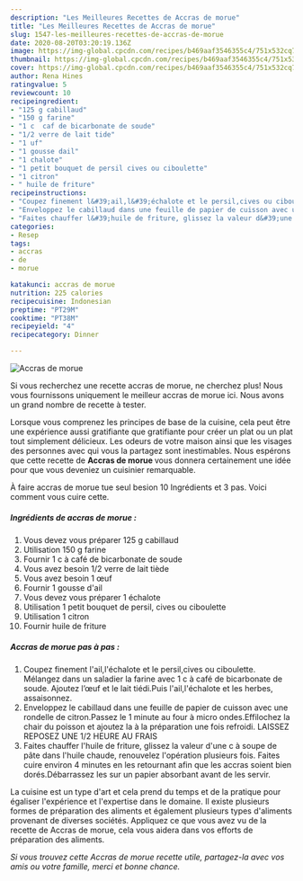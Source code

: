 ```yaml
---
description: "Les Meilleures Recettes de Accras de morue"
title: "Les Meilleures Recettes de Accras de morue"
slug: 1547-les-meilleures-recettes-de-accras-de-morue
date: 2020-08-20T03:20:19.136Z
image: https://img-global.cpcdn.com/recipes/b469aaf3546355c4/751x532cq70/accras-de-morue-photo-principale-de-la-recette.jpg
thumbnail: https://img-global.cpcdn.com/recipes/b469aaf3546355c4/751x532cq70/accras-de-morue-photo-principale-de-la-recette.jpg
cover: https://img-global.cpcdn.com/recipes/b469aaf3546355c4/751x532cq70/accras-de-morue-photo-principale-de-la-recette.jpg
author: Rena Hines
ratingvalue: 5
reviewcount: 10
recipeingredient:
- "125 g cabillaud"
- "150 g farine"
- "1 c  caf de bicarbonate de soude"
- "1/2 verre de lait tide"
- "1 uf"
- "1 gousse dail"
- "1 chalote"
- "1 petit bouquet de persil cives ou ciboulette"
- "1 citron"
- " huile de friture"
recipeinstructions:
- "Coupez finement l&#39;ail,l&#39;échalote et le persil,cives ou ciboulette. Mélangez dans un saladier la farine avec 1 c à café de bicarbonate de soude. Ajoutez l’œuf et le lait tiédi.Puis l&#39;ail,l&#39;échalote et les herbes, assaisonnez."
- "Enveloppez le cabillaud dans une feuille de papier de cuisson avec une rondelle de citron.Passez le 1 minute au four à micro ondes.Effilochez la chair du poisson et ajoutez la à la préparation une fois refroidi. LAISSEZ REPOSEZ UNE 1/2 HEURE AU FRAIS"
- "Faites chauffer l&#39;huile de friture, glissez la valeur d&#39;une c à soupe de pâte dans l&#39;huile chaude, renouvelez l&#39;opération plusieurs fois. Faites cuire environ 4 minutes en les retournant afin que les accras soient bien dorés.Débarrassez les sur un papier absorbant avant de les servir."
categories:
- Resep
tags:
- accras
- de
- morue

katakunci: accras de morue 
nutrition: 225 calories
recipecuisine: Indonesian
preptime: "PT29M"
cooktime: "PT38M"
recipeyield: "4"
recipecategory: Dinner

---
```



![Accras de morue](https://img-global.cpcdn.com/recipes/b469aaf3546355c4/751x532cq70/accras-de-morue-photo-principale-de-la-recette.jpg)

Si vous recherchez une recette accras de morue, ne cherchez plus! Nous vous fournissons uniquement le meilleur accras de morue ici. Nous avons un grand nombre de recette à tester.

Lorsque vous comprenez les principes de base de la cuisine, cela peut être une expérience aussi gratifiante que gratifiante pour créer un plat ou un plat tout simplement délicieux. Les odeurs de votre maison ainsi que les visages des personnes avec qui vous la partagez sont inestimables. Nous espérons que cette recette de <strong> Accras de morue </strong> vous donnera certainement une idée pour que vous deveniez un cuisinier remarquable.

<!--inarticleads1-->

À faire accras de morue tue seul besion 10 Ingrédients et 3 pas. Voici comment vous cuire cette.

##### Ingrédients de accras de morue :

1. Vous devez vous préparer 125 g cabillaud
1. Utilisation 150 g farine
1. Fournir 1 c à café de bicarbonate de soude
1. Vous avez besoin 1/2 verre de lait tiède
1. Vous avez besoin 1 œuf
1. Fournir 1 gousse d&#39;ail
1. Vous devez vous préparer 1 échalote
1. Utilisation 1 petit bouquet de persil, cives ou ciboulette
1. Utilisation 1 citron
1. Fournir  huile de friture




<!--inarticleads2-->

##### Accras de morue pas à pas :

1. Coupez finement l&#39;ail,l&#39;échalote et le persil,cives ou ciboulette. Mélangez dans un saladier la farine avec 1 c à café de bicarbonate de soude. Ajoutez l’œuf et le lait tiédi.Puis l&#39;ail,l&#39;échalote et les herbes, assaisonnez.
1. Enveloppez le cabillaud dans une feuille de papier de cuisson avec une rondelle de citron.Passez le 1 minute au four à micro ondes.Effilochez la chair du poisson et ajoutez la à la préparation une fois refroidi. LAISSEZ REPOSEZ UNE 1/2 HEURE AU FRAIS
1. Faites chauffer l&#39;huile de friture, glissez la valeur d&#39;une c à soupe de pâte dans l&#39;huile chaude, renouvelez l&#39;opération plusieurs fois. Faites cuire environ 4 minutes en les retournant afin que les accras soient bien dorés.Débarrassez les sur un papier absorbant avant de les servir.




<!--inarticleads1-->

<p>
La cuisine est un type d'art et cela prend du temps et de la pratique pour égaliser l'expérience et l'expertise dans le domaine. Il existe plusieurs formes de préparation des aliments et également plusieurs types d'aliments provenant de diverses sociétés. Appliquez ce que vous avez vu de la recette de Accras de morue, cela vous aidera dans vos efforts de préparation des aliments.
</p>

<p>
<i>Si vous trouvez cette Accras de morue recette utile, partagez-la avec vos amis ou votre famille, merci et bonne chance.</i>
</p>
